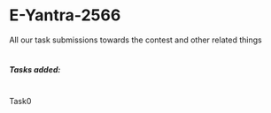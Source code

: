 # E-Yantra-2566
All our task submissions towards the contest and other related things<br>
<br><h5>Tasks added:</h5><br>
Task0<br>
